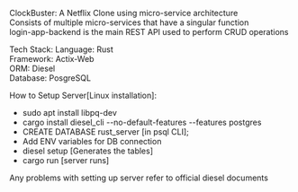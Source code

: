 ClockBuster:
A Netflix Clone using micro-service architecture<br />
Consists of multiple micro-services that have a singular function<br />
login-app-backend is the main REST API used to perform CRUD operations<br />

Tech Stack:
Language: Rust<br />
Framework: Actix-Web<br />
ORM: Diesel<br />
Database: PosgreSQL<br />

How to Setup Server[Linux installation]:<br />
- sudo apt install libpq-dev
- cargo install diesel_cli --no-default-features --features postgres
- CREATE DATABASE rust_server [in psql CLI];
- Add ENV variables for DB connection<br />
- diesel setup [Generates the tables]<br />
- cargo run [server runs]

Any problems with setting up server refer to official diesel documents